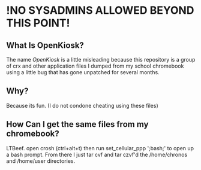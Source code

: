 # !NO SYSADMINS ALLOWED BEYOND THIS POINT!

## What Is OpenKiosk?

The name *OpenKiosk* is a little misleading because this repository is a group of crx and other application files I dumped from my school chromebook using a little bug that has gone unpatched for several months.

## Why?

Because its fun. (I do not condone cheating using these files)

## How Can I get the same files from my chromebook?

LTBeef. open crosh (ctrl+alt+t) then run set_cellular_ppp \';bash;\' to open up a bash prompt. From there I just tar cvf and tar czvf'd the /home/chronos and /home/user directories.

